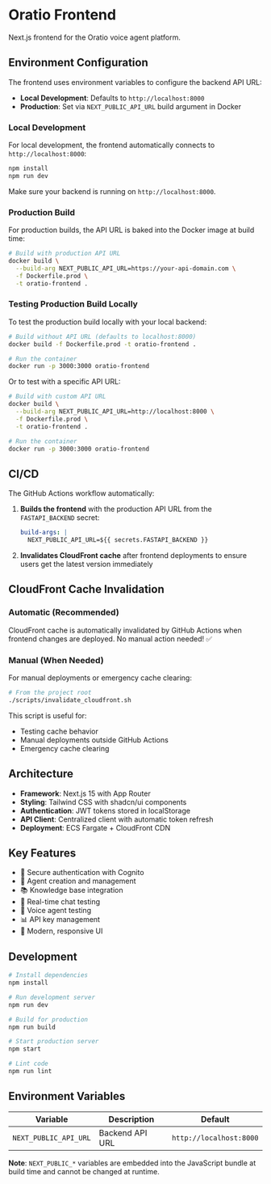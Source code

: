 # Oratio Frontend

Next.js frontend for the Oratio voice agent platform.

## Environment Configuration

The frontend uses environment variables to configure the backend API URL:

- **Local Development**: Defaults to `http://localhost:8000`
- **Production**: Set via `NEXT_PUBLIC_API_URL` build argument in Docker

### Local Development

For local development, the frontend automatically connects to `http://localhost:8000`:

```bash
npm install
npm run dev
```

Make sure your backend is running on `http://localhost:8000`.

### Production Build

For production builds, the API URL is baked into the Docker image at build time:

```bash
# Build with production API URL
docker build \
  --build-arg NEXT_PUBLIC_API_URL=https://your-api-domain.com \
  -f Dockerfile.prod \
  -t oratio-frontend .
```

### Testing Production Build Locally

To test the production build locally with your local backend:

```bash
# Build without API URL (defaults to localhost:8000)
docker build -f Dockerfile.prod -t oratio-frontend .

# Run the container
docker run -p 3000:3000 oratio-frontend
```

Or to test with a specific API URL:

```bash
# Build with custom API URL
docker build \
  --build-arg NEXT_PUBLIC_API_URL=http://localhost:8000 \
  -f Dockerfile.prod \
  -t oratio-frontend .

# Run the container
docker run -p 3000:3000 oratio-frontend
```

## CI/CD

The GitHub Actions workflow automatically:

1. **Builds the frontend** with the production API URL from the `FASTAPI_BACKEND` secret:
   ```yaml
   build-args: |
     NEXT_PUBLIC_API_URL=${{ secrets.FASTAPI_BACKEND }}
   ```

2. **Invalidates CloudFront cache** after frontend deployments to ensure users get the latest version immediately

## CloudFront Cache Invalidation

### Automatic (Recommended)
CloudFront cache is automatically invalidated by GitHub Actions when frontend changes are deployed. No manual action needed! ✅

### Manual (When Needed)
For manual deployments or emergency cache clearing:

```bash
# From the project root
./scripts/invalidate_cloudfront.sh
```

This script is useful for:
- Testing cache behavior
- Manual deployments outside GitHub Actions
- Emergency cache clearing

## Architecture

- **Framework**: Next.js 15 with App Router
- **Styling**: Tailwind CSS with shadcn/ui components
- **Authentication**: JWT tokens stored in localStorage
- **API Client**: Centralized client with automatic token refresh
- **Deployment**: ECS Fargate + CloudFront CDN

## Key Features

- 🔐 Secure authentication with Cognito
- 🤖 Agent creation and management
- 📚 Knowledge base integration
- 💬 Real-time chat testing
- 🎤 Voice agent testing
- 📊 API key management
- 🎨 Modern, responsive UI

## Development

```bash
# Install dependencies
npm install

# Run development server
npm run dev

# Build for production
npm run build

# Start production server
npm start

# Lint code
npm run lint
```

## Environment Variables

| Variable | Description | Default |
|----------|-------------|---------|
| `NEXT_PUBLIC_API_URL` | Backend API URL | `http://localhost:8000` |

**Note**: `NEXT_PUBLIC_*` variables are embedded into the JavaScript bundle at build time and cannot be changed at runtime.
